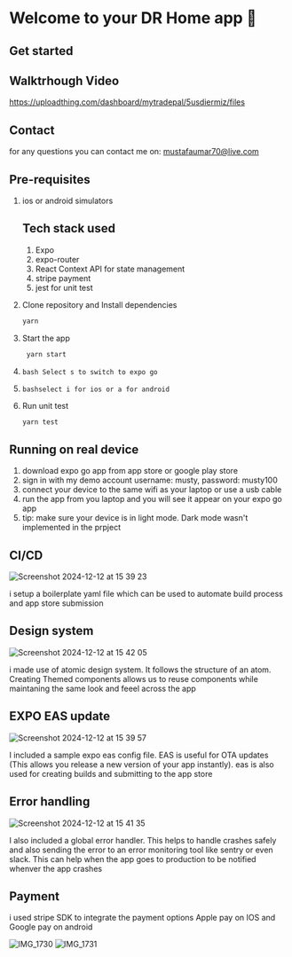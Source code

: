 # Welcome to your DR Home app 👋


## Get started

## Walktrhough Video
https://uploadthing.com/dashboard/mytradepal/5usdiermiz/files

## Contact
for any questions you can contact me on: mustafaumar70@live.com

## Pre-requisites
1. ios or android simulators

   ## Tech stack used
      1. Expo
      2. expo-router
      3. React Context API for state management
      4. stripe payment
      5. jest for unit test
         

1. Clone repository and Install dependencies

   ```bash
   yarn
   ```

2. Start the app

   ```bash
    yarn start
   ```
3.  ```bash Select s to switch to expo go```
4. ```bashselect i for ios or a for android ```

5. Run unit test
     ```bash
    yarn test
   ```



## Running on real device

1. download expo go app from app store or google play store
2. sign in with my demo account username: musty, password: musty100
3. connect your device to the same wifi as your laptop or use a usb cable
4. run the app from you laptop and you will see it appear on your expo go app
5. tip: make sure your device is in light mode. Dark mode wasn't implemented in the prpject


## CI/CD
![Screenshot 2024-12-12 at 15 39 23](https://github.com/user-attachments/assets/459e0311-9369-4cd7-8abd-ddba47757df3)


i setup a boilerplate yaml file which can be used to automate build process and app store submission

## Design system
   ![Screenshot 2024-12-12 at 15 42 05](https://github.com/user-attachments/assets/1e6268bb-1930-4b49-8f9b-0d975e7796d5)
   
   
   i made use of atomic design system. It follows the structure of an atom. Creating Themed components allows us to reuse components while maintaning the same look and feeel across the app

## EXPO EAS update
![Screenshot 2024-12-12 at 15 39 57](https://github.com/user-attachments/assets/c0570a73-32f5-430d-af70-7ee67752e54b)


I included a sample expo eas config file. EAS is useful for OTA updates (This allows you release a new version of your app instantly). eas is also used for creating builds and submitting to the app store

## Error handling
![Screenshot 2024-12-12 at 15 41 35](https://github.com/user-attachments/assets/7c22cd5f-5240-4d66-9134-4dc72a645f6f)


I also included a global error handler. This helps to handle crashes safely and also sending the error to an error monitoring tool like sentry or even slack. This can help when the app goes to production to be notified whenver the app crashes

## Payment
i used stripe SDK to integrate the payment options
Apple pay on IOS and Google pay on android


![IMG_1730](https://github.com/user-attachments/assets/6534e262-56f5-454a-947a-e05d365a9155)
![IMG_1731](https://github.com/user-attachments/assets/92f9bcf4-d0c4-4873-9005-8f6588e1cd48)


